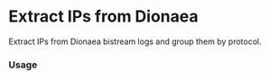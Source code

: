 # Extract IPs from Dionaea

Extract IPs from Dionaea bistream logs and group them by protocol. 

### Usage

